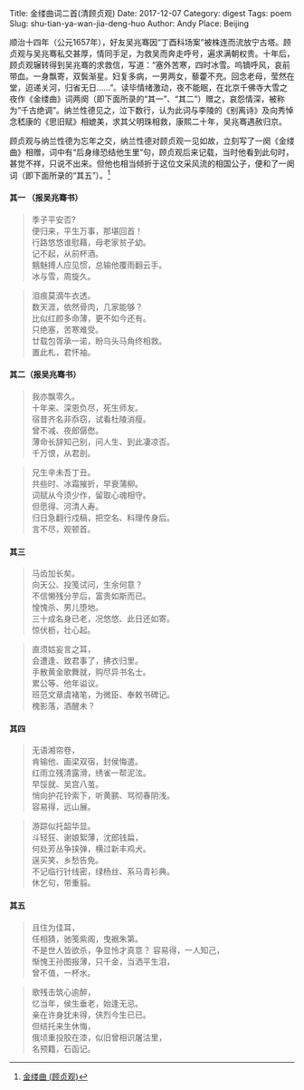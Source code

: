 Title: 金缕曲词二首(清顾贞观)
Date: 2017-12-07
Category: digest
Tags: poem
Slug: shu-tian-ya-wan-jia-deng-huo
Author: Andy
Place: Beijing

顺治十四年（公元1657年），好友吴兆骞因“丁酉科场案”被株连而流放宁古塔。顾贞观与吴兆骞私交甚厚，情同手足，为救吴而奔走呼号，遍求满朝权贵。十年后，顾贞观辗转得到吴兆骞的求救信，写道：“塞外苦寒，四时冰雪。呜镝呼风，哀前带血。一身飘寄，双鬓渐星。妇复多病，一男两女，藜藿不充。回念老母，莹然在堂，迢递关河，归省无日……”。读毕情绪激动，夜不能眠，在北京千佛寺大雪之夜作《金缕曲》词两阕（即下面所录的“其一”、“其二”）赠之，哀怨情深，被称为“千古绝调”。纳兰性德见之，泣下数行，认为此词与李陵的《别离诗》及向秀悼念嵇康的《思旧赋》相媲美，求其父明珠相救，康熙二十年，吴兆骞遇赦归京。

顾贞观与纳兰性德为忘年之交，纳兰性德对顾贞观一见如故，立刻写了一阕《金缕曲》相赠，词中有“后身缘恐结他生里”句，顾贞观后来记载，当时他看到此句时，甚觉不祥，只说不出来。但他也相当倾折于这位文采风流的相国公子，便和了一阕词（即下面所录的“其五”）。[^1]

#### 其一 （报吴兆骞书）
>季子平安否?   
>便归来，平生万事，那堪回首！    
>行路悠悠谁慰藉，母老家贫子幼。         
>记不起，从前杯酒。       
>魑魅搏人应见惯，总输他覆雨翻云手。   
>冰与雪，周旋久。  

>泪痕莫滴牛衣透。   
>数天涯，依然骨肉，几家能够？   
>比似红颜多命薄，更不如今还有。  
>只绝塞，苦寒难受。   
>廿载包胥承一诺，盼乌头马角终相救。   
>置此札，君怀袖。

#### 其二（报吴兆骞书）
>我亦飘零久。  
>十年来、深恩负尽，死生师友。  
>宿昔齐名非忝窃，试看杜陵消瘦。  
>曾不减、夜郎僝僽。  
>薄命长辞知己别，问人生、到此凄凉否。  
>千万恨，从君剖。  

>兄生辛未吾丁丑。  
>共些时、冰霜摧折，早衰蒲柳。  
>词赋从今须少作，留取心魂相守。  
>但愿得、河清人寿。  
>归日急翻行戍稿，把空名、料理传身后。  
>言不尽，观顿首。


#### 其三
>马齿加长矣。  
>向天公、投笺试问，生余何意？  
>不信懒残分芋后，富贵如斯而已。  
>惶愧杀、男儿堕地。  
>三十成名身已老，况悠悠、此日还如寄。  
>惊伏枥，壮心起。  

>直须姑妄言之耳，  
>会遭逢、致君事了，拂衣归里。  
>手散黄金歌舞就，购尽异书名士。  
>累公等、他年谥议。  
>班范文章虞褚笔，为微臣、奉敕书碑记。  
>槐影落，酒醒未？  

#### 其四
>无语湘帘卷，  
>肯输他、画梁双宿，封侯悔遣。  
>红雨立残清露滑，绣雀一帮泥泫。  
>早馁就、吴宫八茧。  
>悄向护花铃索下，听黄鹂、骂彻春阴浅。  
>容易得，远山展。  

>游踪似托韶华显。  
>斗轻狂、谢娘絮薄，沈郎钱扁，  
>何处芳丛争挟弹，横过新丰鸡犬。  
>逞买笑、乡愁告免。  
>不记临行针线密，绿杨丝、系马青衫典。  
>休乞句，带重翦。

#### 其五
>且住为佳耳，  
>任相猜，驰笺紫阁，曳裾朱第。  
>不是世人皆欲杀，争显怜才真意？ 
>容易得，一人知己，  
>惭愧王孙图报薄，只千金，当洒平生泪，  
>曾不值，一杯水。  

>歌残击筑心逾醉，   
>忆当年，侯生垂老，始逢无忌。  
>亲在许身犹未得，侠烈今生已已。  
>但结托来生休悔，  
>俄顷重投胶在漆，似旧曾相识屠沽里，  
>名预籍，石函记。   
[^1]: [金缕曲 (顾贞观)](https://zh.m.wikisource.org/zh-hans/%E9%87%91%E7%B8%B7%E6%9B%B2_(%E9%A1%A7%E8%B2%9E%E8%A7%80))